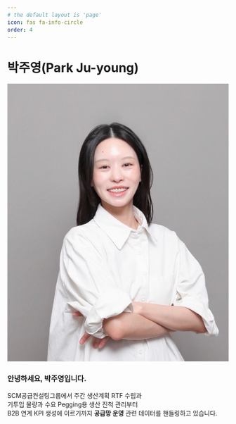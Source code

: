 ```yaml
---
# the default layout is 'page'
icon: fas fa-info-circle
order: 4
---
```


# **박주영(Park Ju-young)**

![Profile Image](/assets/img/posts/parkjuyoung.jpg)

### 안녕하세요, 박주영입니다.

SCM공급컨설팅그룹에서 주간 생산계획 RTF 수립과  
기투입 물량과 수요 Pegging용 생산 진척 관리부터  
B2B 연계 KPI 생성에 이르기까지 **공급망 운영** 관련 데이터를 핸들링하고 있습니다.